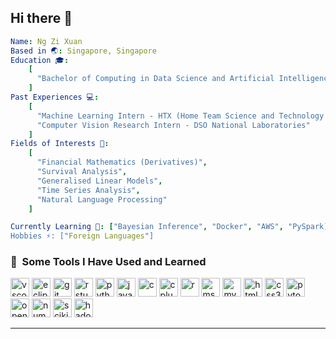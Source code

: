 ## Hi there 👋
```yaml
Name: Ng Zi Xuan
Based in 🌏: Singapore, Singapore
Education 🎓:
    [
      "Bachelor of Computing in Data Science and Artificial Intelligence"
    ]
Past Experiences 💻:
    [
      "Machine Learning Intern - HTX (Home Team Science and Technology Agency)",
      "Computer Vision Research Intern - DSO National Laboratories"
    ]
Fields of Interests 🔭:
    [
      "Financial Mathematics (Derivatives)",
      "Survival Analysis",
      "Generalised Linear Models",
      "Time Series Analysis",
      "Natural Language Processing"
    ]

Currently Learning 🌱: ["Bayesian Inference", "Docker", "AWS", "PySpark]
Hobbies ⚡: ["Foreign Languages"]

```
<h3> 🚀 &nbsp;Some Tools I Have Used and Learned</h2>
<p align="left">
<img src="https://cdn.jsdelivr.net/gh/devicons/devicon/icons/vscode/vscode-original.svg" alt="vscode" width="30" height="30"/>
<img src="https://cdn.jsdelivr.net/gh/devicons/devicon@latest/icons/eclipse/eclipse-original.svg" alt="eclipse" width="30" height="30"/>
<img src="https://cdn.jsdelivr.net/gh/devicons/devicon@latest/icons/git/git-original-wordmark.svg" alt="git" width="30" height="30"/>
<img src="https://cdn.jsdelivr.net/gh/devicons/devicon@latest/icons/rstudio/rstudio-original.svg" alt="rstudio" width="30" height="30"/>
<img src="https://cdn.jsdelivr.net/gh/devicons/devicon@latest/icons/python/python-original.svg" alt="python" width="30" height="30"/>
<img src="https://cdn.jsdelivr.net/gh/devicons/devicon@latest/icons/java/java-original-wordmark.svg" alt="java" width="30" height="30"/>
<img src="https://cdn.jsdelivr.net/gh/devicons/devicon@latest/icons/c/c-original.svg" alt="c" width="30" height="30"/>
<img src="https://cdn.jsdelivr.net/gh/devicons/devicon@latest/icons/cplusplus/cplusplus-original.svg" alt="cplusplus" width="30" height="30"/>        
<img src="https://cdn.jsdelivr.net/gh/devicons/devicon@latest/icons/r/r-original.svg" alt="r" width="30" height="30"/>
<img src="https://cdn.jsdelivr.net/gh/devicons/devicon@latest/icons/microsoftsqlserver/microsoftsqlserver-original-wordmark.svg" alt="mssql" width="30" height="30"/>
<img src="https://cdn.jsdelivr.net/gh/devicons/devicon@latest/icons/mysql/mysql-original.svg" alt="mysql" width="30" height="30"/>
<img src="https://cdn.jsdelivr.net/gh/devicons/devicon@latest/icons/html5/html5-original.svg" alt="html5" width="30" height="30"/>
<img src="https://cdn.jsdelivr.net/gh/devicons/devicon@latest/icons/css3/css3-original.svg" alt="css3" width="30" height="30"/>
<img src="https://cdn.jsdelivr.net/gh/devicons/devicon@latest/icons/pytorch/pytorch-original.svg" alt="pytorch" width="30" height="30"/>          
<img src="https://cdn.jsdelivr.net/gh/devicons/devicon@latest/icons/opencv/opencv-original.svg" alt="opencv" width="30" height="30"/>
<img src="https://cdn.jsdelivr.net/gh/devicons/devicon@latest/icons/numpy/numpy-original-wordmark.svg" alt="numpy" width="30" height="30"/>
<img src="https://cdn.jsdelivr.net/gh/devicons/devicon@latest/icons/scikitlearn/scikitlearn-original.svg" alt="scikitlearn" width="30" height="30"/>
<img src="https://cdn.jsdelivr.net/gh/devicons/devicon@latest/icons/hadoop/hadoop-original-wordmark.svg" alt="hadoop" width="30" height="30"/>          
</p>

---


<!--
**ngzxzxzx/ngzxzxzx** is a ✨ _special_ ✨ repository because its `README.md` (this file) appears on your GitHub profile.

Here are some ideas to get you started:

- 🔭 I’m currently working on ...
- 🌱 I’m currently learning ...
- 👯 I’m looking to collaborate on ...
- 🤔 I’m looking for help with ...
- 💬 Ask me about ...
- 📫 How to reach me: ...
- 😄 Pronouns: ...
- ⚡ Fun fact: ...
-->
